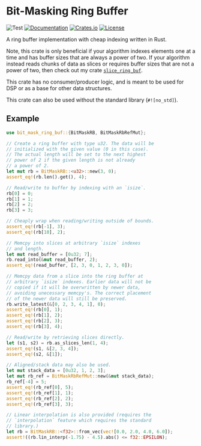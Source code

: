 # Bit-Masking Ring Buffer
![Test](https://github.com/BillyDM/bit_mask_ring_buf/workflows/Test/badge.svg)
[![Documentation](https://docs.rs/bit_mask_ring_buf/badge.svg)][documentation]
[![Crates.io](https://img.shields.io/crates/v/bit_mask_ring_buf.svg)](https://crates.io/crates/bit_mask_ring_buf)
[![License](https://img.shields.io/crates/l/bit_mask_ring_buf.svg)](https://github.com/BillyDM/bit_mask_ring_buf/blob/master/LICENSE)

A ring buffer implementation with cheap indexing written in Rust.

Note, this crate is only beneficial if your algorithm indexes elements one at a time and has buffer sizes that are always a power of two. If your algorithm instead reads chunks of data as slices or requires buffer sizes that are not a power of two, then check out my crate [`slice_ring_buf`].

This crate has no consumer/producer logic, and is meant to be used for DSP or as a base for other data structures.

This crate can also be used without the standard library (`#![no_std]`).

## Example

```rust
use bit_mask_ring_buf::{BitMaskRB, BitMaskRbRefMut};

// Create a ring buffer with type u32. The data will be
// initialized with the given value (0 in this case).
// The actual length will be set to the next highest
// power of 2 if the given length is not already
// a power of 2.
let mut rb = BitMaskRB::<u32>::new(3, 0);
assert_eq!(rb.len().get(), 4);

// Read/write to buffer by indexing with an `isize`.
rb[0] = 0;
rb[1] = 1;
rb[2] = 2;
rb[3] = 3;

// Cheaply wrap when reading/writing outside of bounds.
assert_eq!(rb[-1], 3);
assert_eq!(rb[10], 2);

// Memcpy into slices at arbitrary `isize` indexes
// and length.
let mut read_buffer = [0u32; 7];
rb.read_into(&mut read_buffer, 2);
assert_eq!(read_buffer, [2, 3, 0, 1, 2, 3, 0]);

// Memcpy data from a slice into the ring buffer at
// arbitrary `isize` indexes. Earlier data will not be
// copied if it will be overwritten by newer data,
// avoiding unecessary memcpy's. The correct placement
// of the newer data will still be preserved.
rb.write_latest(&[0, 2, 3, 4, 1], 0);
assert_eq!(rb[0], 1);
assert_eq!(rb[1], 2);
assert_eq!(rb[2], 3);
assert_eq!(rb[3], 4);

// Read/write by retrieving slices directly.
let (s1, s2) = rb.as_slices_len(1, 4);
assert_eq!(s1, &[2, 3, 4]);
assert_eq!(s2, &[1]);

// Aligned/stack data may also be used.
let mut stack_data = [0u32, 1, 2, 3];
let mut rb_ref = BitMaskRbRefMut::new(&mut stack_data);
rb_ref[-4] = 5;
assert_eq!(rb_ref[0], 5);
assert_eq!(rb_ref[1], 1);
assert_eq!(rb_ref[2], 2);
assert_eq!(rb_ref[3], 3);

// Linear interpolation is also provided (requires the
// `interpolation` feature which requires the standard
// library.)
let rb = BitMaskRB::<f32>::from_vec(vec![0.0, 2.0, 4.0, 6.0]);
assert!((rb.lin_interp(-1.75) - 4.5).abs() <= f32::EPSILON);
```

[documentation]: https://docs.rs/bit_mask_ring_buf/
[`slice_ring_buf`]: https://crates.io/crates/slice_ring_buf/